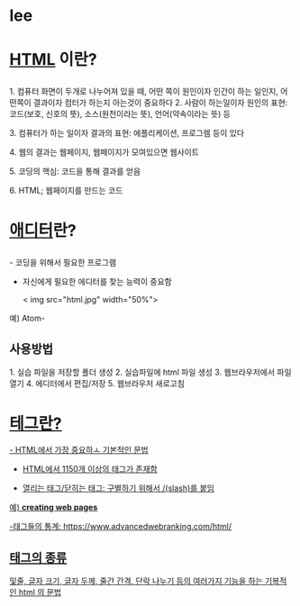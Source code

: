 # lee

<h1><strong><u>HTML</u> 이란?</strong><p></h1>
1. 컴퓨터 화면이 두개로 나누어져 있을 떼, 어떤 쪽이 원인이자 인간이 하는 일인지, 어떤쪽이 결과이자 컴터가 하는지 아는것이 중요하다
2. 사람이 하는일이자 원인의 표현: 코드(보호, 신호의 뜻), 소스(원천이라는 뜻), 언어(약속이라는 뜻) 등<p>
3. 컴퓨터가 하는 일이자 결과의 표현: 에플리케이션, 프로그렘 등이 있다<p>
4. 웹의 결과는 웹페이지, 웹페이지가 모여있으면 웹사이트 <p>
5. 코딩의 핵심: 코드을 통해 결과를 얻음<p>
6. HTML; 웹페이지를 만드는 코드<p>

<h1><strong><u>애디터</u>란?</strong><p></h1>
- 코딩을 위해서 필요한 프로그램<p>

-  자신에게 필요한 에디터를 찾는 능력이 중요함<p>
  < img src="html.jpg" width="50%"><p>


​예) Atom-<p>

  <h2>사용방법</h2>
  1. 실습 파일을 저장할 폴더 생성
  2. 실습파일에 html 파일 생성
  3. 웹브라우저에서 파일 열기
  4. 에디터에서 편집/저장
  5. 웹브라우저 새로고침

<h1><u><strong>테그</strong>란?<u></h1>
  - HTML에서 가장 중요하ㅗ 기본적인 문법

- HTML에서 1150개 이상의 태그가 존재함

- 열리는 태그/닫히는 태그: 구별하기 위해서 /(slash)를 붙임

​예) <strong>creating web pages</strong>

​-태그들의 통계: https://www.advancedwebranking.com/html/

<h2>태그의 종류</h2>
및줄, 글자 크기, 글자 두께, 줄간 간격, 단락 나누기 등의 여러가지 기능을 하는 기복적인 html 의 문법
